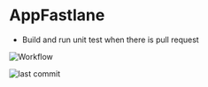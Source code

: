 # AppFastlane

- Build and run unit test when there is pull request

![Workflow](https://img.shields.io/github/actions/workflow/status/mhalfaraby/appfastlane/pullRequest.yml?branch=main&label=Pull%20Request&logo=github)

![last commit](https://img.shields.io/github/last-commit/mhalfaraby/appfastlane?logo=github)
